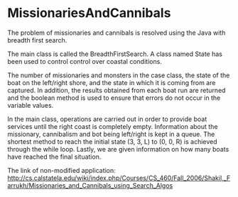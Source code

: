 # MissionariesAndCannibals

The problem of missionaries and cannibals is resolved using the Java with breadth first search.

The main class is called the BreadthFirstSearch. A class named State has been used to control control over coastal conditions.

The number of missionaries and monsters in the case class, the state of the boat on the left/right shore, and the state in which it is coming from are captured. In addition, the results obtained from each boat run are returned and the boolean method is used to ensure that errors do not occur in the variable values.

In the main class, operations are carried out in order to provide boat services until the right coast is completely empty. Information about the missionary, cannibalism and bot being left/right is kept in a queue. The shortest method to reach the initial state (3, 3, L) to (0, 0, R) is achieved through the while loop. Lastly, we are given information on how many boats have reached the final situation.

The link of non-modified application: http://cs.calstatela.edu/wiki/index.php/Courses/CS_460/Fall_2006/Shakil,_Farrukh/Missionaries_and_Cannibals_using_Search_Algos
